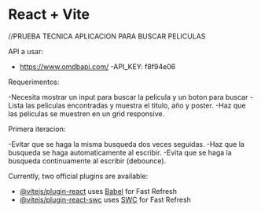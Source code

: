 # React + Vite

//PRUEBA TECNICA APLICACION PARA BUSCAR PELICULAS

API a usar:
- https://www.omdbapi.com/
-API_KEY: f8f94e06

Requerimentos:

-Necesita mostrar un input para buscar la pelicula y un boton para buscar
-Lista las peliculas encontradas y muestra el titulo, año y poster.
-Haz que las peliculas se muestren en un grid responsive.

Primera iteracion:

-Evitar que se haga la misma busqueda dos veces seguidas.
-Haz que la busqueda se haga automaticamente al escribir.
-Evita que se haga la busqueda continuamente al escribir (debounce).

Currently, two official plugins are available:

- [@vitejs/plugin-react](https://github.com/vitejs/vite-plugin-react/blob/main/packages/plugin-react/README.md) uses [Babel](https://babeljs.io/) for Fast Refresh
- [@vitejs/plugin-react-swc](https://github.com/vitejs/vite-plugin-react-swc) uses [SWC](https://swc.rs/) for Fast Refresh
